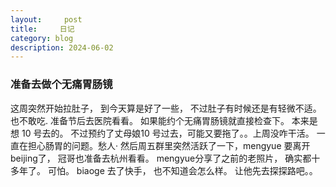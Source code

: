 ```yaml
---
layout:     post
title:     日记
category: blog
description: 2024-06-02
--- 
```

### 准备去做个无痛胃肠镜

这周突然开始拉肚子， 到今天算是好了一些， 不过肚子有时候还是有轻微不适。 也不敢吃. 准备节后去医院看看。 如果能约个无痛胃肠镜就直接检查下。 本来是想 10 号去的。 不过预约了丈母娘10 号过去，可能又要拖了。。上周没咋干活。 一直在担心肠胃的问题。愁人· 然后周五群里突然活跃了一下，mengyue 要离开beijing了， 冠哥也准备去杭州看看。 mengyue分享了之前的老照片， 确实都十多年了。 可怕。 biaoge 去了快手， 也不知道会怎么样。 让他先去探探路吧。。

